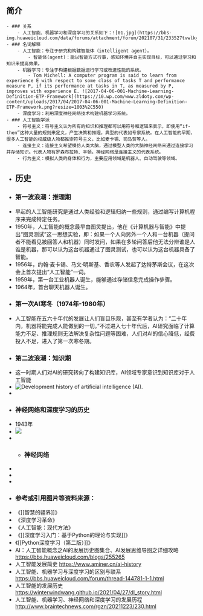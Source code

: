 ## 简介
	- ### 关系
		- 人工智能、机器学习和深度学习的关系如下：![01.jpg](https://bbs-img.huaweicloud.com/data/forums/attachment/forum/202107/31/233527tvwlky1xtuuak0eg.jpg)
	- ### 名词解释
		- 人工智能：专注于研究和构建智能体（intelligent agent）。
			- 智能体(agent)：能以智能方式行事，感知环境并自主实现目标，可以通过学习和知识来提高效果。
		- 机器学习：专注于构建根据数据进行学习或改进性能的系统。
			- Tom Michell: A computer program is said to learn from experience E with respect to some class of tasks T and performance measure P, if its performance at tasks in T, as measured by P, improves with experience E. ![2017-04-06-001-Machine-Learning-Definition-ETP-Framework](https://i0.wp.com/www.zldoty.com/wp-content/uploads/2017/04/2017-04-06-001-Machine-Learning-Definition-ETP-Framework.png?resize=1003%2C550)
		- 深度学习：利用深度神经网络技术构建机器学习系统。
	- ### 人工智能学派
		- 符号主义：符号主义认为所有的知识和推理都可以用符号和逻辑来表示，即使用“if-then”这种大量的规则来定义，产生决策和推理。典型的代表如专家系统。在人工智能的早期，很多人工智能的权威级人物都推崇符号主义，比如麦卡锡、司马贺等人。
		- 连接主义：连接主义希望模仿人类大脑，通过模型人类的大脑神经网络来通过连接学习并存储知识。代表人物有罗森布拉特、辛顿。神经网络是连接主义的代表系统。
		- 行为主义：模拟人类的身体和行为，主要应用领域是机器人、自动驾驶等领域。
- ## 历史
- ### 第一波浪潮：推理期
- 早起的人工智能研究是通过人类经验和逻辑归纳一些规则，通过编写计算机程序来完成特定任务。
- 1950年，人工智能的概念最早由图灵提出，他在《计算机器与智能》中提出“图灵测试”这一思想实验，即：如果一个人向另外一个人和一台机器（提问者不能看见被回答人和机器）同时发问，如果在多轮问答后他无法分辨谁是人谁是机器，那可以认为这台机器通过了图灵测试，也可以认为这台机器具备了智能。
- 1956年，约翰·麦卡锡、马文·明斯基、香农等人发起了达特茅斯会议，在这次会上首次提出“人工智能”一词。
- 1959年，第一台工业机器人诞生，能够通过存储信息完成操作步骤。
- 1964年，首台聊天机器人诞生。
- ### 第一次AI寒冬（1974年-1980年）
- 人工智能在五六十年代的发展让人们盲目乐观，甚至有学者认为：“二十年内，机器将能完成人能做到的一切。”不过进入七十年代后，AI研究面临了计算能力不足、推理规则无法解决复杂性问题等困难，人们对AI的信心降低，经费投入不足，进入了第一次寒冬期。
- ### 第二波浪潮：知识期
- 这一时期人们对AI的研究转向了构建知识库，AI领域专家意识到知识库对于人工智能
- ![Development history of artificial intelligence (AI). ](https://www.researchgate.net/publication/323591839/figure/fig8/AS:601346701008897@1520383634410/Development-history-of-artificial-intelligence-AI.png)
-
- ### 神经网络和深度学习的历史
- 1943年
- ![](https://img-blog.csdnimg.cn/20190705144238504.jpg?x-oss-process=image/watermark,type_ZmFuZ3poZW5naGVpdGk,shadow_10,text_aHR0cHM6Ly95dW55YW5pdS5ibG9nLmNzZG4ubmV0,size_16,color_FFFFFF,t_70)
-
	- ### 神经网络
-
-
-
- ### 参考或引用图片等资料来源：
- 《[[智慧的疆界]]》
- 《深度学习革命》
- 《人工智能：现代方法》
- 《[[深度学习入门：基于Python的理论与实现]]》
- 《[[Python深度学习（第二版）]]》
- AI：人工智能概念之AI的发展历史图集合、AI发展思维导图之详细攻略 https://bbs.huaweicloud.com/blogs/255265
- 人工智能发展简史 https://www.aminer.cn/ai-history
- 人工智能、机器学习与深度学习的区别与联系 https://bbs.huaweicloud.com/forum/thread-144781-1-1.html
- 人工智能的发展历史 https://winterwindwang.github.io/2021/04/27/dl_story.html
- 人工智能、机器学习、神经网络和深度学习的发展历程 http://www.braintechnews.com/rgzn/20211223/230.html